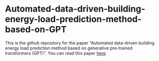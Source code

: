 # Automated-data-driven-building-energy-load-prediction-method-based-on-GPT

This is the github repository for the paper "Automated data-driven building energy load prediction method based on generative pre-trained transformers (GPT)". You can read this paper [here](https://doi.org/10.1016/j.energy.2025.134824).
